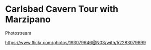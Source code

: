 # Carlsbad Cavern Tour with Marzipano

Photostream

https://www.flickr.com/photos/193079646@N03/with/52283079899
